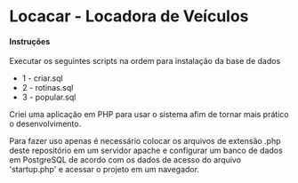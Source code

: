 # Locacar - Locadora de Veículos

<h4>Instruções</h4>

<p>Executar os seguintes scripts na ordem para instalação da base de dados</p>

<ul>
    <li>1 - criar.sql</li>
    <li>2 - rotinas.sql</li>
    <li>3 - popular.sql</li>
</ul>

<p>Criei uma aplicação em PHP para usar o sistema afim de tornar mais prático o desenvolvimento.</p>
<p>Para fazer uso apenas é necessário colocar os arquivos de extensão .php deste repositório em um servidor apache e configurar um banco de dados em PostgreSQL de acordo com os dados de acesso do arquivo 'startup.php' e acessar o projeto em um navegador.</p>